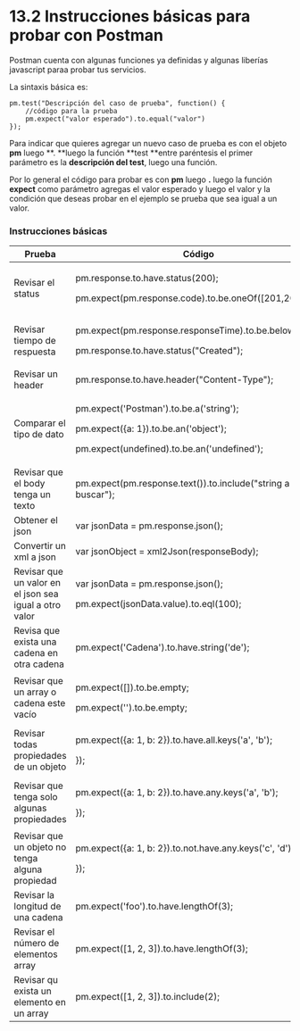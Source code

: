 # 13.2 Instrucciones básicas para probar con Postman

Postman cuenta con algunas funciones ya definidas y algunas liberías javascript paraa probar tus servicios.

La sintaxis básica es:

```
pm.test("Descripción del caso de prueba", function() {
    //código para la prueba
    pm.expect("valor esperado").to.equal("valor")
});
```

Para indicar que quieres agregar un nuevo caso de prueba es con el objeto **pm** luego **. **luego la función **test **entre paréntesis el primer parámetro es la **descripción del test**, luego una función.&#x20;

Por lo general el código para probar es con **pm** luego **.** luego la función **expect** como parámetro agregas el valor esperado y luego el valor y la condición que deseas probar en el ejemplo se prueba que sea igual a un valor.

### Instrucciones básicas

| Prueba                                                 | Código                                                                                                                                       |
| ------------------------------------------------------ | -------------------------------------------------------------------------------------------------------------------------------------------- |
| Revisar el status                                      | <p>pm.response.to.have.status(200);</p><p>pm.expect(pm.response.code).to.be.oneOf([201,202]);</p>                                            |
| Revisar tiempo de respuesta                            | <p>pm.expect(pm.response.responseTime).to.be.below(200);</p><p>pm.response.to.have.status("Created");</p>                                    |
| Revisar un header                                      | pm.response.to.have.header("Content-Type");                                                                                                  |
| Comparar el tipo de dato                               | <p>pm.expect('Postman').to.be.a('string');</p><p>pm.expect({a: 1}).to.be.an('object');</p><p>pm.expect(undefined).to.be.an('undefined');</p> |
| Revisar que el body tenga un texto                     | pm.expect(pm.response.text()).to.include("string a buscar");                                                                                 |
| Obtener el json                                        | var jsonData = pm.response.json();                                                                                                           |
| Convertir un xml a json                                | var jsonObject = xml2Json(responseBody);                                                                                                     |
| Revisar que un valor en el json sea igual a otro valor | <p>var jsonData = pm.response.json();</p><p>pm.expect(jsonData.value).to.eql(100);</p>                                                       |
| Revisa que exista una cadena en otra cadena            | pm.expect('Cadena').to.have.string('de');                                                                                                    |
| Revisar que un array o cadena este vacío               | <p>pm.expect([]).to.be.empty;</p><p>pm.expect('').to.be.empty;</p>                                                                           |
| Revisar todas propiedades de un objeto                 | <p>pm.expect({a: 1, b: 2}).to.have.all.keys('a', 'b');</p><p>    });</p>                                                                     |
| Revisar que tenga solo algunas propiedades             | <p>pm.expect({a: 1, b: 2}).to.have.any.keys('a', 'b');</p><p>    });</p>                                                                     |
| Revisar que un objeto no tenga alguna propiedad        | <p>pm.expect({a: 1, b: 2}).to.not.have.any.keys('c', 'd');</p><p>    });</p>                                                                 |
| Revisar la longitud de una cadena                      | pm.expect('foo').to.have.lengthOf(3);                                                                                                        |
| Revisar el número de elementos array                   | pm.expect(\[1, 2, 3]).to.have.lengthOf(3);                                                                                                   |
| Revisar qu exista un elemento en un array              | pm.expect(\[1, 2, 3]).to.include(2);                                                                                                         |
